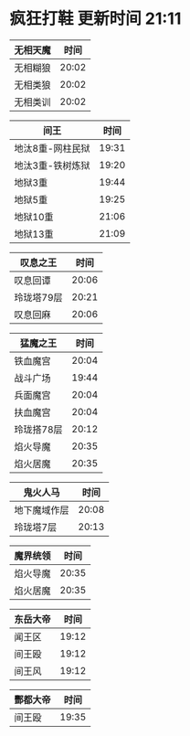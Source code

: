 # 疯狂打鞋 更新时间 21:11

| 无相天魔   | 时间    |
|--------|-------|
| 无相糊狼 | 20:02 |
| 无相类狼 | 20:02 |
| 无相类训 | 20:02 |

| 间王   | 时间    |
|--------|-------|
| 地汰8重-网柱民狱 | 19:31 |
| 地汰3重-铁树炼狱 | 19:20 |
| 地狱3重 | 19:44 |
| 地狱5重 | 19:25 |
| 地狱10重 | 21:06 |
| 地狱13重 | 21:09 |

| 叹息之王   | 时间    |
|--------|-------|
| 叹息回谭 | 20:06 |
| 玲珑塔79层 | 20:21 |
| 叹息回麻 | 20:06 |

| 猛魔之王   | 时间    |
|--------|-------|
| 铁血魔宫 | 20:04 |
| 战斗广场 | 19:44 |
| 兵面魔宫 | 20:04 |
| 扶血魔宫 | 20:04 |
| 玲珑搭78层 | 20:12 |
| 焰火导魔 | 20:35 |
| 焰火居魔 | 20:35 |

| 鬼火人马   | 时间    |
|--------|-------|
| 地下魔域作层 | 20:08 |
| 玲珑塔7层 | 20:13 |

| 魔界统领   | 时间    |
|--------|-------|
| 焰火导魔 | 20:35 |
| 焰火居魔 | 20:35 |

| 东岳大帝   | 时间    |
|--------|-------|
| 闻王区 | 19:12 |
| 间王殴 | 19:12 |
| 间王风 | 19:12 |

| 酆都大帝   | 时间    |
|--------|-------|
| 间王殴 | 19:35 |